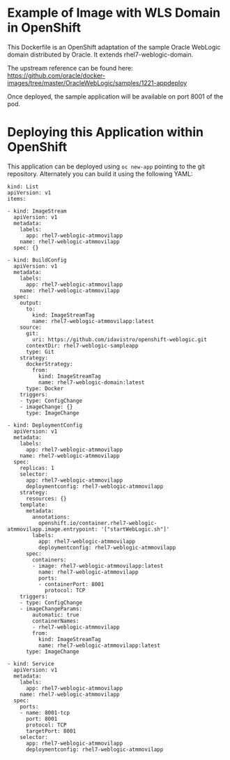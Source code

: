 Example of Image with WLS Domain in OpenShift
=============================================
This Dockerfile is an OpenShift adaptation of the sample Oracle WebLogic
domain distributed by Oracle. It extends rhel7-weblogic-domain.

The upstream reference can be found here:
https://github.com/oracle/docker-images/tree/master/OracleWebLogic/samples/1221-appdeploy

Once deployed, the sample application will be available on port 8001 of
the pod.

Deploying this Application within OpenShift
===========================================

This application can be deployed using `oc new-app` pointing to the git
repository. Alternately you can build it using the following YAML:

    kind: List
    apiVersion: v1
    items:

    - kind: ImageStream
      apiVersion: v1
      metadata:
        labels:
          app: rhel7-weblogic-atmmovilapp
        name: rhel7-weblogic-atmmovilapp
      spec: {}

    - kind: BuildConfig
      apiVersion: v1
      metadata:
        labels:
          app: rhel7-weblogic-atmmovilapp
        name: rhel7-weblogic-atmmovilapp
      spec:
        output:
          to:
            kind: ImageStreamTag
            name: rhel7-weblogic-atmmovilapp:latest
        source:
          git:
            uri: https://github.com/idavistro/openshift-weblogic.git
          contextDir: rhel7-weblogic-sampleapp
          type: Git
        strategy:
          dockerStrategy:
            from:
              kind: ImageStreamTag
              name: rhel7-weblogic-domain:latest
          type: Docker
        triggers:
        - type: ConfigChange
        - imageChange: {}
          type: ImageChange

    - kind: DeploymentConfig
      apiVersion: v1
      metadata:
        labels:
          app: rhel7-weblogic-atmmovilapp
        name: rhel7-weblogic-atmmovilapp
      spec:
        replicas: 1
        selector:
          app: rhel7-weblogic-atmmovilapp
          deploymentconfig: rhel7-weblogic-atmmovilapp
        strategy:
          resources: {}
        template:
          metadata:
            annotations:
              openshift.io/container.rhel7-weblogic-atmmovilapp.image.entrypoint: '["startWebLogic.sh"]'
            labels:
              app: rhel7-weblogic-atmmovilapp
              deploymentconfig: rhel7-weblogic-atmmovilapp
          spec:
            containers:
            - image: rhel7-weblogic-atmmovilapp:latest
              name: rhel7-weblogic-atmmovilapp
              ports:
              - containerPort: 8001
                protocol: TCP
        triggers:
        - type: ConfigChange
        - imageChangeParams:
            automatic: true
            containerNames:
            - rhel7-weblogic-atmmovilapp
            from:
              kind: ImageStreamTag
              name: rhel7-weblogic-atmmovilapp:latest
          type: ImageChange

    - kind: Service
      apiVersion: v1
      metadata:
        labels:
          app: rhel7-weblogic-atmmovilapp
        name: rhel7-weblogic-atmmovilapp
      spec:
        ports:
        - name: 8001-tcp
          port: 8001
          protocol: TCP
          targetPort: 8001
        selector:
          app: rhel7-weblogic-atmmovilapp
          deploymentconfig: rhel7-weblogic-atmmovilapp
